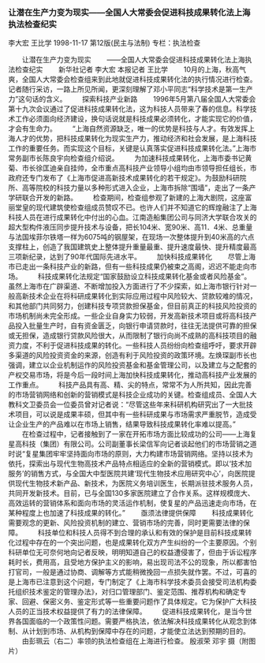 ### 让潜在生产力变为现实——全国人大常委会促进科技成果转化法上海执法检查纪实
李大宏  王比学
1998-11-17
第12版(民主与法制)
专栏：执法检查

　　让潜在生产力变为现实
　　——全国人大常委会促进科技成果转化法上海执法检查纪实
　　新华社记者  李大宏  本报记者  王比学
　　10月的上海，秋高气爽，全国人大常委会检查组来到此地就促进科技成果转化法的执行情况进行检查。记者随行采访，一路上所见所闻，更深刻理解了邓小平同志“科学技术是第一生产力”这句话的含义。
　　探索科技产业新路
　　1996年5月第八届全国人大常委会第十九次会议通过了促进科技成果转化法，这为科技人员带来了春的信息。科学技术工作必须面向经济建设，换句话说就是科技成果必须转化，才能实现它的价值，才会有生命力。
　　“上海自然资源缺乏，唯一的优势是科技与人才。有效发挥上海人才的优势，把科技成果转化为现实生产力，推动经济和社会发展，是上海科技工作的重要任务。而实现这个目标，关键是认真落实促进科技成果转化法。”上海市常务副市长陈良宇向检查组介绍说。
　　为加速科技成果转化，上海市委书记黄菊、市长徐匡迪亲自挂帅，全市重点高科技产业领导小组均由市领导担任组长，市政府还专门发布了《上海市促进高新技术成果转化的若干规定》。为鼓励科研院所、高等院校的科技力量以多种形式进入企业，上海市拆除“围墙”，走出了一条产学研联合开发的新路。
　　检查期间，检查组参观了新建的上海大剧院，这座富丽堂皇的现代建筑使检查组成员赞叹不已。也许人们并不知道它的辉煌融注了上海科技人员在进行成果转化中付出的心血。江南造船集团公司与同济大学联合攻关的超大型构件液压同步提升技术与设备，把长104米、宽90米、高11．4米、总重量与法国埃菲尔铁塔一样为6075吨的钢屋架，在现场一次整体提升到40米高的六点支撑柱上，创造了我国建筑史上整体提升重量最重、提升速度最快、提升精度最高三项新纪录，达到了90年代国际先进水平。
　　加快科技成果转化
　　尽管上海市已走出一条科技产业的新路，但有一些科技成果仍被束之高阁，迟迟不能走向市场。
　　科技成果转化法规定“国家鼓励设立科技成果转化基金或者风险基金”。虽然上海市在广辟渠道、不断增加投入方面进行了不少探索，如上海市银行针对一般高新技术企业在将科研成果转化到实际应用过程中风险较大、贷款较难的情况，和其他部门共同努力，创建科技专项贷款担保基金，但目前真正的科技风险投资的市场机制尚未完全形成。一些企业自身实力较弱，开发高新技术项目或将高科技产品投入批量生产时，自有资金匮乏，向银行申请贷款时，往往无法提供可靠的担保或无担保，造成银行贷款风险很大，从而限制了银行向尚不成熟的高科技项目的融资力度，不利于促进科技成果的转化。一些科技人员纷纷向检查组呼吁，要求开辟多渠道的风险投资资金的来源，创造有利于风险投资的政策环境。左焕琛副市长也强调，建立以企业机制运作的风险投资基金和基金管理公司，以及建立与之配套的产权交易市场，将是今后一段时间上海加快科技成果转化，推动高科技产业发展的工作重点。
　　科技产品具有高、精、尖的特点，常常不为人所共知，因此完善的市场营销网络和创新的营销模式是科技企业成功的关键。检查组成员、全国人大教科文卫委员会一位委员曾对记者说：“尽管这些年来科研机构研究出了一大批技术项目，可以说是成果丰硕，但其中有一些科研成果与市场需求严重脱节，造成受让企业生产的产品难以在市场上销售，结果导致科技成果转化率难以提高。”
　　在检查过程中，记者接触到了一家在开拓市场方面比较成功的公司——上海复星高科技（集团）有限公司。公司副董事长梁信军向记者谈起他们的市场营销之道时说“复星集团牢牢坚持面向市场的原则，大力构建市场营销网络。坚持以技术为依托，探索出与现代生物高技术产品特点相适应的全新的营销模式。即以‘技术加服务’的销售方式，与全国大中型医院共建‘现代生物技术应用研究中心’，向医院提供现代生物技术新产品、新技术，为医院义务培训医生，长期派驻技术服务人员，共同开发新技术。目前，已与全国130多家医院建立了合作关系。这样规模庞大、高效运转的营销体系和面向市场的灵活运作机制，使复星的产品迅速走向市场，在某种程度上也加速了科技成果的转化。”
　　亟须法律提供保障
　　科技成果转化需要观念的更新、风险投资机制的建立、营销市场的完善，同时更需要法律的保障。
　　科技单位和科技人员得不到合理的承认和有效的保护是目前科技成果转化过程中存在的一个突出问题，也是成果转化双方产生纠纷的一个主要原因。个别科研单位无可奈何地向记者反映，明明知道自己的权益遭侵害了，但由于诉讼程序耗时长，费用高，且受地方保护主义的影响，易出现司法不公的现象，所以都害怕打官司，一般是通过协商、调解等方式能稍微挽回一点损失就作罢。不过，可喜的是上海市已注意到这个问题，专门制定了《上海市科学技术委员会接受司法机构委托组织技术鉴定的管理办法》，对归口管理部门、鉴定范围、推荐机构和确定专家、回避、保密义务、鉴定形式等一些重要问题作了具体规定。它为保护广大科技人员的正当技术权益提供了有力的法律保障。
　　促进科技成果转化，是当今世界各国面临的一个政策性问题。需要严格执法，依法解决科技成果转化从观念到体制、从计划到市场、从机构到保障中存在的问题，才能使立法达到预期的目的。
　　由彭珮云（右二）率领的执法检查组在上海进行检查。
    殷淑荣  邓宇 摄（附图片）
